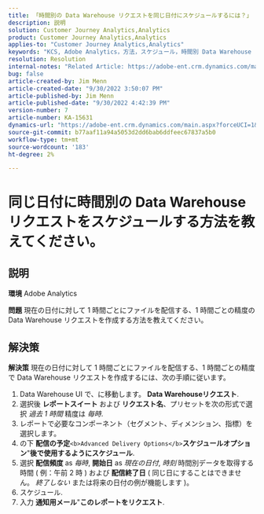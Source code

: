 ```yaml
---
title: 「時間別の Data Warehouse リクエストを同じ日付にスケジュールするには？」
description: 説明
solution: Customer Journey Analytics,Analytics
product: Customer Journey Analytics,Analytics
applies-to: "Customer Journey Analytics,Analytics"
keywords: "KCS, Adobe Analytics，方法，スケジュール，時間別 Data Warehouse リクエスト，同じ日付"
resolution: Resolution
internal-notes: "Related Article: https://adobe-ent.crm.dynamics.com/main.aspx?appid=c8f3a4cd-a068-e911-a957-000d3a34e00b&pagetype=entityrecord&etn=knowledgearticle&id=b5d08a45-cea0-ea11-a812-000d3a303484"
bug: false
article-created-by: Jim Menn
article-created-date: "9/30/2022 3:50:07 PM"
article-published-by: Jim Menn
article-published-date: "9/30/2022 4:42:39 PM"
version-number: 7
article-number: KA-15631
dynamics-url: "https://adobe-ent.crm.dynamics.com/main.aspx?forceUCI=1&pagetype=entityrecord&etn=knowledgearticle&id=ce7a4b8d-d740-ed11-9db1-0022480866ad"
source-git-commit: b77aaf11a94a5053d2dd6bab6ddfeec67837a5b0
workflow-type: tm+mt
source-wordcount: '183'
ht-degree: 2%

---
```


# 同じ日付に時間別の Data Warehouse リクエストをスケジュールする方法を教えてください。

## 説明


<b>環境</b>
Adobe Analytics

<b>問題</b>
現在の日付に対して 1 時間ごとにファイルを配信する、1 時間ごとの精度の Data Warehouse リクエストを作成する方法を教えてください。


## 解決策


<b>解決策</b>
現在の日付に対して 1 時間ごとにファイルを配信する、1 時間ごとの精度で Data Warehouse リクエストを作成するには、次の手順に従います。

1. Data Warehouse UI で、に移動します。 <b>Data Warehouseリクエスト</b>.
2. 選択後 <b>レポートスイート</b> および <b>リクエスト名</b>、プリセットを次の形式で選択 *過去 1 時間* 精度は *毎時*.
3. レポートで必要なコンポーネント（セグメント、ディメンション、指標）を選択します。
4. の下 <b>配信の予定</b>``<b>Advanced Delivery Options</b>``<b>スケジュールオプション</b>&quot;<b>後で使用するようにスケジュール</b>.
5. 選択 <b>配信頻度</b> as *毎時*, <b>開始日</b> as *現在の日付*, *時刻* 時間別データを取得する時間 ( 例：午前 2 時 ) および <b>配信終了日</b> ( 同じ日にすることはできません。 *終了しない* または将来の日付の例が機能します )。
6. スケジュール.
7. 入力 <b>通知用メール</b>&quot;<b>このレポートをリクエスト</b>.

